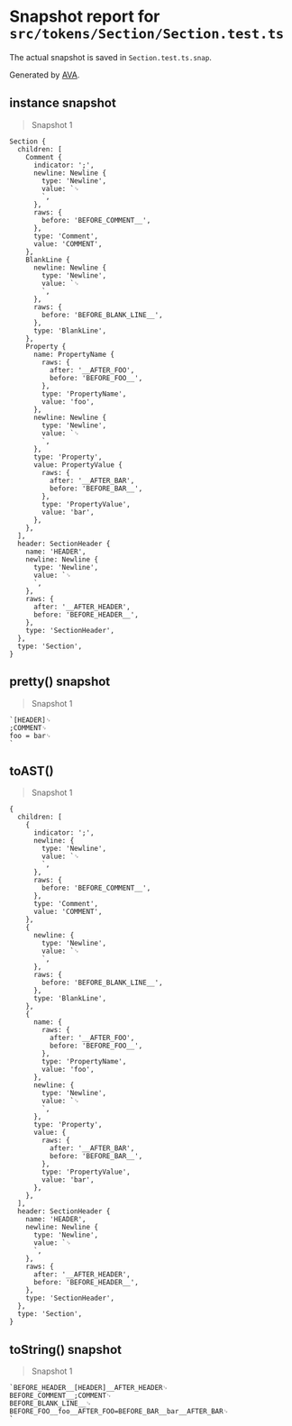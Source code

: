 # Snapshot report for `src/tokens/Section/Section.test.ts`

The actual snapshot is saved in `Section.test.ts.snap`.

Generated by [AVA](https://ava.li).

## instance snapshot

> Snapshot 1

    Section {
      children: [
        Comment {
          indicator: ';',
          newline: Newline {
            type: 'Newline',
            value: `␊
            `,
          },
          raws: {
            before: 'BEFORE_COMMENT__',
          },
          type: 'Comment',
          value: 'COMMENT',
        },
        BlankLine {
          newline: Newline {
            type: 'Newline',
            value: `␊
            `,
          },
          raws: {
            before: 'BEFORE_BLANK_LINE__',
          },
          type: 'BlankLine',
        },
        Property {
          name: PropertyName {
            raws: {
              after: '__AFTER_FOO',
              before: 'BEFORE_FOO__',
            },
            type: 'PropertyName',
            value: 'foo',
          },
          newline: Newline {
            type: 'Newline',
            value: `␊
            `,
          },
          type: 'Property',
          value: PropertyValue {
            raws: {
              after: '__AFTER_BAR',
              before: 'BEFORE_BAR__',
            },
            type: 'PropertyValue',
            value: 'bar',
          },
        },
      ],
      header: SectionHeader {
        name: 'HEADER',
        newline: Newline {
          type: 'Newline',
          value: `␊
          `,
        },
        raws: {
          after: '__AFTER_HEADER',
          before: 'BEFORE_HEADER__',
        },
        type: 'SectionHeader',
      },
      type: 'Section',
    }

## pretty() snapshot

> Snapshot 1

    `[HEADER]␊
    ;COMMENT␊
    foo = bar␊
    `

## toAST()

> Snapshot 1

    {
      children: [
        {
          indicator: ';',
          newline: {
            type: 'Newline',
            value: `␊
            `,
          },
          raws: {
            before: 'BEFORE_COMMENT__',
          },
          type: 'Comment',
          value: 'COMMENT',
        },
        {
          newline: {
            type: 'Newline',
            value: `␊
            `,
          },
          raws: {
            before: 'BEFORE_BLANK_LINE__',
          },
          type: 'BlankLine',
        },
        {
          name: {
            raws: {
              after: '__AFTER_FOO',
              before: 'BEFORE_FOO__',
            },
            type: 'PropertyName',
            value: 'foo',
          },
          newline: {
            type: 'Newline',
            value: `␊
            `,
          },
          type: 'Property',
          value: {
            raws: {
              after: '__AFTER_BAR',
              before: 'BEFORE_BAR__',
            },
            type: 'PropertyValue',
            value: 'bar',
          },
        },
      ],
      header: SectionHeader {
        name: 'HEADER',
        newline: Newline {
          type: 'Newline',
          value: `␊
          `,
        },
        raws: {
          after: '__AFTER_HEADER',
          before: 'BEFORE_HEADER__',
        },
        type: 'SectionHeader',
      },
      type: 'Section',
    }

## toString() snapshot

> Snapshot 1

    `BEFORE_HEADER__[HEADER]__AFTER_HEADER␊
    BEFORE_COMMENT__;COMMENT␊
    BEFORE_BLANK_LINE__␊
    BEFORE_FOO__foo__AFTER_FOO=BEFORE_BAR__bar__AFTER_BAR␊
    `
